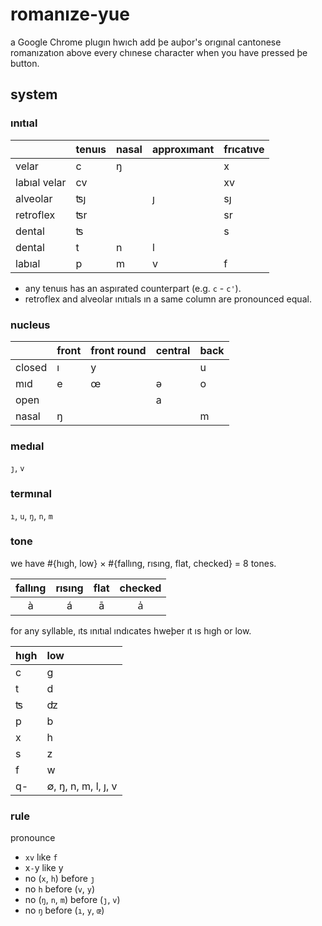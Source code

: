 # romanıze-yue

a Google Chrome plugın hwıch add þe auþor's orıgınal cantonese romanızatıon above every chınese character when you have pressed þe button.

## system

### ınıtıal

|              | tenuıs | nasal | approxımant | frıcatıve |
| :----------- | :----- | :---- | :---------- | :-------- |
| velar        | c      | ŋ     |             | x         |
| labıal velar | cv     |       |             | xv        |
| alveolar     | ʦȷ     |       | ȷ           | sȷ        |
| retroflex    | ʦr     |       |             | sr        |
| dental       | ʦ      |       |             | s         |
| dental       | t      | n     | l           |           |
| labıal       | p      | m     | v           | f         |

- any tenuıs has an aspırated counterpart (e.g. `c` - `c'`).
- retroflex and alveolar ınıtıals ın a same column are pronounced equal.

### nucleus

|        | front | front round | central | back |
| :----- | :---- | :---------- | :------ | :--- |
| closed | ı     | y           |         | u    |
| mıd    | e     | œ           | ə       | o    |
| open   |       |             | a       |      |
| nasal  | ŋ     |             |         | m    |

### medıal

`ȷ`, `v`

### termınal

`ı`, `u`, `ŋ`, `n`, `m`

### tone

we have #{hıgh, low} × #{fallıng, rısıng, flat, checked} = 8 tones.

|  fallıng  |  rısıng   |   flat    |  checked  |
| :-------: | :-------: | :-------: | :-------: |
| a&#x0300; | a&#x0301; | a&#x0304; | a&#x030D; |

for any syllable, ıts ınıtıal ındıcates hweþer ıt ıs hıgh or low.

| hıgh | low                 |
| :--- | :------------------ |
| c    | g                   |
| t    | d                   |
| ʦ    | ʣ                   |
| p    | b                   |
| x    | h                   |
| s    | z                   |
| f    | w                   |
| q-   | ∅, ŋ, n, m, l, ȷ, v |

### rule

pronounce
- `xv` lıke `f`
- x`-`y like y
- no (`x`, `h`) before `ȷ`
- no `h` before (`v`, `y`)
- no (`ŋ`, `n`, `m`) before (`ȷ`, `v`)
- no `ŋ` before (`ı`, `y`, `œ`)